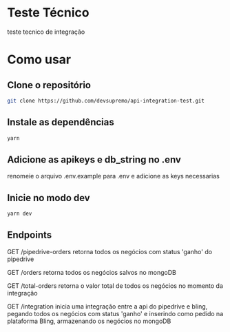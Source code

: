 # Teste Técnico
teste tecnico de integração

# Como usar
## Clone o repositório
```bash
git clone https://github.com/devsupremo/api-integration-test.git
```
## Instale as dependências
```bash
yarn
```
## Adicione as apikeys e db_string no .env
renomeie o arquivo .env.example para .env e adicione as keys necessarias

## Inicie no modo dev
```bash
yarn dev
```

## Endpoints
GET /pipedrive-orders
retorna todos os negócios com status 'ganho' do pipedrive

GET /orders
retorna todos os negócios salvos no mongoDB

GET /total-orders
retorna o valor total de todos os negócios no momento da integração

GET /integration
inicia uma integração entre a api do pipedrive e bling, pegando todos os negócios com status 'ganho' e inserindo como pedido na plataforma Bling, armazenando os negócios no mongoDB


